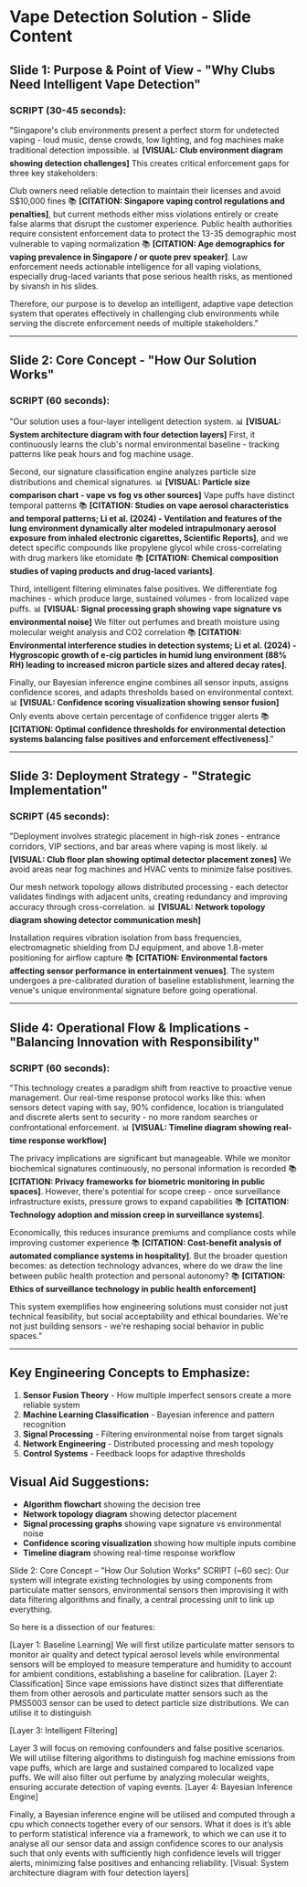 # Vape Detection Solution - Slide Content

## **Slide 1: Purpose & Point of View - "Why Clubs Need Intelligent Vape Detection"**

### **SCRIPT (30-45 seconds):**

"Singapore's club environments present a perfect storm for undetected vaping - loud music, dense crowds, low lighting, and fog machines make traditional detection impossible. 📊 **[VISUAL: Club environment diagram showing detection challenges]** This creates critical enforcement gaps for three key stakeholders:

Club owners need reliable detection to maintain their licenses and avoid S$10,000 fines 📚 **[CITATION: Singapore vaping control regulations and penalties]**, but current methods either miss violations entirely or create false alarms that disrupt the customer experience. Public health authorities require consistent enforcement data to protect the 13-35 demographic most vulnerable to vaping normalization 📚 **[CITATION: Age demographics for vaping prevalence in Singapore / or quote prev speaker]**. Law enforcement needs actionable intelligence for all vaping violations, especially drug-laced variants that pose serious health risks, as mentioned by sivansh in his slides.

Therefore, our purpose is to develop an intelligent, adaptive vape detection system that operates effectively in challenging club environments while serving the discrete enforcement needs of multiple stakeholders."

---

## **Slide 2: Core Concept - "How Our Solution Works"**

### **SCRIPT (60 seconds):**

"Our solution uses a four-layer intelligent detection system. 📊 **[VISUAL: System architecture diagram with four detection layers]** First, it continuously learns the club's normal environmental baseline - tracking patterns like peak hours and fog machine usage.

Second, our signature classification engine analyzes particle size distributions and chemical signatures. 📊 **[VISUAL: Particle size comparison chart - vape vs fog vs other sources]** Vape puffs have distinct temporal patterns 📚 **[CITATION: Studies on vape aerosol characteristics and temporal patterns; Li et al. (2024) - Ventilation and features of the lung environment dynamically alter modeled intrapulmonary aerosol exposure from inhaled electronic cigarettes, Scientific Reports]**, and we detect specific compounds like propylene glycol while cross-correlating with drug markers like etomidate 📚 **[CITATION: Chemical composition studies of vaping products and drug-laced variants]**.

Third, intelligent filtering eliminates false positives. We differentiate fog machines - which produce large, sustained volumes - from localized vape puffs. 📊 **[VISUAL: Signal processing graph showing vape signature vs environmental noise]** We filter out perfumes and breath moisture using molecular weight analysis and CO2 correlation 📚 **[CITATION: Environmental interference studies in detection systems; Li et al. (2024) - Hygroscopic growth of e-cig particles in humid lung environment (88% RH) leading to increased micron particle sizes and altered decay rates]**.

Finally, our Bayesian inference engine combines all sensor inputs, assigns confidence scores, and adapts thresholds based on environmental context. 📊 **[VISUAL: Confidence scoring visualization showing sensor fusion]** Only events above certain percentage of confidence trigger alerts 📚 **[CITATION: Optimal confidence thresholds for environmental detection systems balancing false positives and enforcement effectiveness]**."

---

## **Slide 3: Deployment Strategy - "Strategic Implementation"**

### **SCRIPT (45 seconds):**

"Deployment involves strategic placement in high-risk zones - entrance corridors, VIP sections, and bar areas where vaping is most likely. 📊 **[VISUAL: Club floor plan showing optimal detector placement zones]** We avoid areas near fog machines and HVAC vents to minimize false positives.

Our mesh network topology allows distributed processing - each detector validates findings with adjacent units, creating redundancy and improving accuracy through cross-correlation. 📊 **[VISUAL: Network topology diagram showing detector communication mesh]**

Installation requires vibration isolation from bass frequencies, electromagnetic shielding from DJ equipment, and above 1.8-meter positioning for airflow capture 📚 **[CITATION: Environmental factors affecting sensor performance in entertainment venues]**. The system undergoes a pre-calibrated duration of baseline establishment, learning the venue's unique environmental signature before going operational.

---

## **Slide 4: Operational Flow & Implications - "Balancing Innovation with Responsibility"**

### **SCRIPT (60 seconds):**

"This technology creates a paradigm shift from reactive to proactive venue management. Our real-time response protocol works like this: when sensors detect vaping with say, 90% confidence, location is triangulated and discrete alerts sent to security - no more random searches or confrontational enforcement. 📊 **[VISUAL: Timeline diagram showing real-time response workflow]**

The privacy implications are significant but manageable. While we monitor biochemical signatures continuously, no personal information is recorded 📚 **[CITATION: Privacy frameworks for biometric monitoring in public spaces]**. However, there's potential for scope creep - once surveillance infrastructure exists, pressure grows to expand capabilities 📚 **[CITATION: Technology adoption and mission creep in surveillance systems]**.

Economically, this reduces insurance premiums and compliance costs while improving customer experience 📚 **[CITATION: Cost-benefit analysis of automated compliance systems in hospitality]**. But the broader question becomes: as detection technology advances, where do we draw the line between public health protection and personal autonomy? 📚 **[CITATION: Ethics of surveillance technology in public health enforcement]**

This system exemplifies how engineering solutions must consider not just technical feasibility, but social acceptability and ethical boundaries. We're not just building sensors - we're reshaping social behavior in public spaces."

---

## **Key Engineering Concepts to Emphasize:**

1. **Sensor Fusion Theory** - How multiple imperfect sensors create a more reliable system
2. **Machine Learning Classification** - Bayesian inference and pattern recognition
3. **Signal Processing** - Filtering environmental noise from target signals
4. **Network Engineering** - Distributed processing and mesh topology
5. **Control Systems** - Feedback loops for adaptive thresholds

## **Visual Aid Suggestions:**

- **Algorithm flowchart** showing the decision tree
- **Network topology diagram** showing detector placement
- **Signal processing graphs** showing vape signature vs environmental noise
- **Confidence scoring visualization** showing how multiple inputs combine
- **Timeline diagram** showing real-time response workflow


 Slide 2: Core Concept – "How Our Solution Works"
 SCRIPT (~60 sec):
Our system will integrate existing technologies by using components from particulate matter sensors, environmental sensors then improvising it with data filtering algorithms and finally, a central processing unit to link up everything.

So here is a dissection of our features:

[Layer 1: Baseline Learning]
 We will first utilize particulate matter sensors to monitor air quality and detect typical aerosol levels while environmental sensors will be employed to measure temperature and humidity to account for ambient conditions, establishing a baseline for calibration.
[Layer 2: Classification]
Since vape emissions have distinct sizes that differentiate them from other aerosols and particulate matter sensors such as the PMS5003 sensor can be used to detect particle size distributions. We can utilise it to distinguish

[Layer 3: Intelligent Filtering]

 Layer 3 will focus on removing confounders and false positive scenarios. We will utilise filtering algorithms to distinguish fog machine emissions from vape puffs, which are large and sustained compared to localized vape puffs. We will also filter out perfume by analyzing molecular weights, ensuring accurate detection of vaping events.
[Layer 4: Bayesian Inference Engine]

 Finally, a Bayesian inference engine will be utilised and computed through a cpu which connects together every of our sensors. What it does is it’s able to perform statistical inference via a framework, to which we can use it to analyse all our sensor data and assign confidence scores to our analysis such that only events with sufficiently high confidence levels will trigger alerts, minimizing false positives and enhancing reliability.
[Visual: System architecture diagram with four detection layers]
